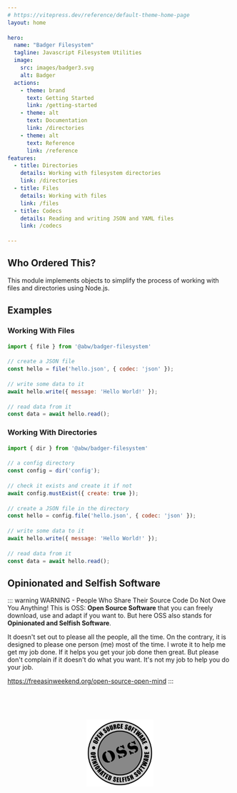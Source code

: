 ```yaml
---
# https://vitepress.dev/reference/default-theme-home-page
layout: home

hero:
  name: "Badger Filesystem"
  tagline: Javascript Filesystem Utilities
  image:
    src: images/badger3.svg
    alt: Badger
  actions:
    - theme: brand
      text: Getting Started
      link: /getting-started
    - theme: alt
      text: Documentation
      link: /directories
    - theme: alt
      text: Reference
      link: /reference
features:
  - title: Directories
    details: Working with filesystem directories
    link: /directories
  - title: Files
    details: Working with files
    link: /files
  - title: Codecs
    details: Reading and writing JSON and YAML files
    link: /codecs

---
```

## Who Ordered This?

This module implements objects to simplify the process of working with
files and directories using Node.js.

## Examples

### Working With Files

```js
import { file } from '@abw/badger-filesystem'

// create a JSON file
const hello = file('hello.json', { codec: 'json' });

// write some data to it
await hello.write({ message: 'Hello World!' });

// read data from it
const data = await hello.read();
```

### Working With Directories

```js
import { dir } from '@abw/badger-filesystem'

// a config directory
const config = dir('config');

// check it exists and create it if not
await config.mustExist({ create: true });

// create a JSON file in the directory
const hello = config.file('hello.json', { codec: 'json' });

// write some data to it
await hello.write({ message: 'Hello World!' });

// read data from it
const data = await hello.read();
```

## Opinionated and Selfish Software

::: warning WARNING - People Who Share Their Source Code Do Not Owe You Anything!
This is OSS: **Open Source Software** that you can freely download, use and adapt
if you want to. But here OSS also stands for **Opinionated and Selfish Software**.

It doesn't set out to please all the people, all the time. On the contrary,
it is designed to please one person (me) most of the time. I wrote it to help
me get my job done.  If it helps you get your job done then great.  But please
don't complain if it doesn't do what you want.  It's not my job to help you
do your job.

https://freeasinweekend.org/open-source-open-mind
:::

<center>
<img src="./public/images/oss.svg" width="150" height="150" style="margin-top: 4rem">
</center>
